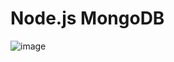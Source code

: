 # Node.js MongoDB
![image](https://github.com/user-attachments/assets/049c8cfd-d70d-4523-a418-94849ae5ee49)
